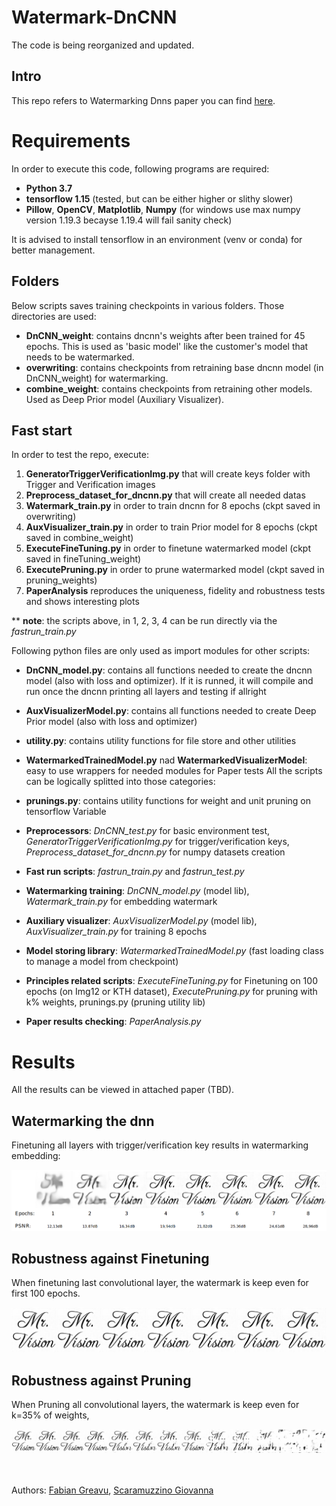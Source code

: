 # Watermark-DnCNN
The code is being reorganized and updated.

## Intro

This repo refers to Watermarking Dnns paper you can find [here](https://ieeexplore.ieee.org/document/9093125).

# Requirements

In order to execute this code, following programs are required:
- __Python 3.7__
- __tensorflow 1.15__ (tested, but can be either higher or slithy slower)
- __Pillow__, __OpenCV__, __Matplotlib__, __Numpy__ (for windows use max numpy version 1.19.3 becayse 1.19.4 will fail sanity check)

It is advised to install tensorflow in an environment (venv or conda) for better management.

## Folders

Below scripts saves training checkpoints in various folders. Those directories are used:

- __DnCNN_weight__: contains dncnn's weights after been trained for 45 epochs. This is used as 'basic model' like the customer's model that needs to be watermarked.
- __overwriting__: contains checkpoints from retraining base dncnn model (in DnCNN_weight) for watermarking.
- __combine_weight__: contains checkpoints from retraining other models. Used as Deep Prior model (Auxiliary Visualizer).


## Fast start

In order to test the repo, execute:

1. __GeneratorTriggerVerificationImg.py__ that will create keys folder with Trigger and Verification images
1. __Preprocess_dataset_for_dncnn.py__ that will create all needed datas
1. __Watermark_train.py__ in order to train dncnn for 8 epochs (ckpt saved in overwriting)
1. __AuxVisualizer_train.py__ in order to train Prior model for 8 epochs (ckpt saved in combine_weight)
1. __ExecuteFineTuning.py__ in order to finetune watermarked model (ckpt saved in fineTuning_weight)
1. __ExecutePruning.py__ in order to prune watermarked model (ckpt saved in pruning_weights)
1. __PaperAnalysis__ reproduces the uniqueness, fidelity and robustness tests and shows interesting plots

** __note__: the scripts above, in 1, 2, 3, 4 can be run directly via the *fastrun_train.py*

Following python files are only used as import modules for other scripts:

- __DnCNN_model.py__: contains all functions needed to create the dncnn model (also with loss and optimizer). If it is
  runned, it will compile and run once the dncnn printing all layers and testing if allright
- __AuxVisualizerModel.py__: contains all functions needed to create Deep Prior model (also with loss and optimizer)
- __utility.py__: contains utility functions for file store and other utilities
- __WatermarkedTrainedModel.py__ nad __WatermarkedVisualizerModel__: easy to use wrappers for needed modules for Paper tests
All the scripts can be logically splitted into those categories:
- __prunings.py__: contains utility functions for weight and unit pruning on tensorflow Variable

- __Preprocessors__: *DnCNN_test.py* for basic environment test, *GeneratorTriggerVerificationImg.py* for trigger/verification keys, *Preprocess_dataset_for_dncnn.py* for numpy datasets creation
- __Fast run scripts__: *fastrun_train.py* and *fastrun_test.py*
- __Watermarking training__: *DnCNN_model.py* (model lib), *Watermark_train.py* for embedding watermark
- __Auxiliary visualizer__: *AuxVisualizerModel.py* (model lib), *AuxVisualizer_train.py* for training 8 epochs
- __Model storing library__:  *WatermarkedTrainedModel.py* (fast loading class to manage a model from checkpoint)
- __Principles related scripts__: *ExecuteFineTuning.py* for Finetuning on 100 epochs (on Img12 or KTH dataset), *ExecutePruning.py* for pruning with k% weights, prunings.py (pruning utility lib)
- __Paper results checking__: *PaperAnalysis.py*

# Results

All the results can be viewed in attached paper (TBD).

## Watermarking the dnn
Finetuning all layers with trigger/verification key results in watermarking embedding:

![](images_results/sign_per_cpk.png)

## Robustness against Finetuning
When finetuning last convolutional layer, the watermark is keep even for first 100 epochs.

![](images_results/stack_out_fineTuning.png)

## Robustness against Pruning
When Pruning all convolutional layers, the watermark is keep even for k=35% of weights,

![](images_results/pruning_results_row.png)

\
\
Authors: [Fabian Greavu](https://github.com/fabian57fabian), [Scaramuzzino Giovanna](https://github.com/ScaramuzzinoGiovanna)
